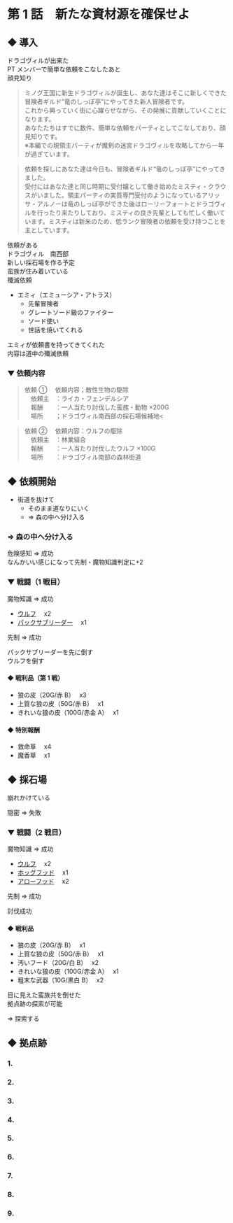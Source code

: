 # 第 1 話　新たな資材源を確保せよ

## ◆ 導入

ドラゴヴィルが出来た<br>
PT メンバーで簡単な依頼をこなしたあと<br>
顔見知り

> ミノグ王国に新生ドラゴヴィルが誕生し、あなた達はそこに新しくできた冒険者ギルド”竜のしっぽ亭”にやってきた新人冒険者です。<br>
> これから興っていく街に心躍らせながら、その発展に貢献していくことになります。<br>
> あなたたちはすでに数件、簡単な依頼をパーティとしてこなしており、顔見知りです。<br>
> ※本編での現領主パーティが魔剣の迷宮ドラゴヴィルを攻略してから一年が過ぎています。

> 依頼を探しにあなた達は今日も、冒険者ギルド“竜のしっぽ亭”にやってきました。<br>
> 受付にはあなた達と同じ時期に受付嬢として働き始めたミスティ・クラウスがいました。領主パーティの実質専門受付のようになっているアリッサ・アルノーは竜のしっぽ亭ができた後はローリーフォートとドラゴヴィルを行ったり来たりしており、ミスティの良き先輩としても忙しく働いています。ミスティは新米のため、低ランク冒険者の依頼を受け持つことを主としています。

依頼がある<br>
ドラゴヴィル　南西部<br>
新しい採石場を作る予定<br>
蛮族が住み着いている<br>
殲滅依頼

- エミィ（エミューシア・アトラス）
  - 先輩冒険者
  - グレートソード級のファイター
  - ソード使い
  - 世話を焼いてくれる

エミィが依頼書を持ってきてくれた<br>
内容は道中の殲滅依頼

### ▼ 依頼内容

> 依頼 ①
> 　依頼内容；敵性生物の駆除<br>
> 　依頼主　：ライカ・フェンデルシア<br>
> 　報酬　　：一人当たり討伐した蛮族・動物 ×200G<br>
> 　場所　　；ドラゴヴィル南西部の採石場候補地<

> 依頼 ②
> 　依頼内容：ウルフの駆除<br>
> 　依頼主　：林業組合<br>
> 　報酬　　：一人当たり討伐したウルフ ×100G<br>
> 　場所　　：ドラゴヴィル南部の森林街道

## ◆ 依頼開始

- 街道を抜けて
  - そのまま道なりにいく
  - ⇒ 森の中へ分け入る

### ⇒ 森の中へ分け入る

危険感知 ⇒ 成功<br>
なんかいい感じになって先制・魔物知識判定に+2

### ▼ 戦闘（1 戦目）

魔物知識 ⇒ 成功<br>

- [ウルフ](https://yutorize.2-d.jp/ytsheet/sw2.5/?id=xvvvDZ)　 x2<br>
- [パックサブリーダー](https://yutorize.2-d.jp/ytsheet/sw2.5/?id=skRkNd)　 x1

先制 ⇒ 成功

パックサブリーダーを先に倒す<br>
ウルフを倒す

#### ◆ 戦利品（第 1 戦）

- 狼の皮（20G/赤 B）　 x3<br>
- 上質な狼の皮（50G/赤 B）　 x1<br>
- きれいな狼の皮（100G/赤金 A）　 x1

#### ◆ 特別報酬

- 救命草　 x4<br>
- 魔香草　 x1

## ◆ 採石場

崩れかけている

隠密 ⇒ 失敗

### ▼ 戦闘（2 戦目）

魔物知識 ⇒ 成功<br>

- [ウルフ](https://yutorize.2-d.jp/ytsheet/sw2.5/?id=xvvvDZ)　 x2<br>
- [ホッグフッド](https://yutorize.2-d.jp/ytsheet/sw2.5/?id=DDMI4l)　 x1<br>
- [アローフッド](https://yutorize.2-d.jp/ytsheet/sw2.5/?id=LRMqRV)　 x2<br>

先制 ⇒ 成功

討伐成功

#### ◆ 戦利品

- 狼の皮（20G/赤 B）　 x1<br>
- 上質な狼の皮（50G/赤 B）　 x1<br>
- 汚いフード（20G/白 B）　 x2<br>
- きれいな狼の皮（100G/赤金 A）　 x1<br>
- 粗末な武器（10G/黒白 B）　 x2<br>

目に見えた蛮族共を倒せた<br>
拠点跡の探索が可能<br>

⇒ 探索する

## ◆ 拠点跡

### 1.

### 2.

### 3.

### 4.

### 5.

### 6.

### 7.

### 8.

### 9.
